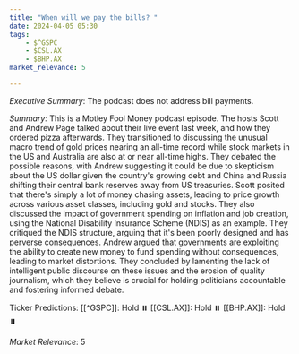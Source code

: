 ```yaml
---
title: "When will we pay the bills? "
date: 2024-04-05 05:30
tags:
    - $^GSPC
    - $CSL.AX
    - $BHP.AX
market_relevance: 5

---
```

*Executive Summary*: The podcast does not address bill payments.


*Summary:*
This is a Motley Fool Money podcast episode. The hosts Scott and Andrew Page talked about their live event last week, and how they ordered pizza afterwards. They transitioned to discussing the unusual macro trend of gold prices nearing an all-time record while stock markets in the US and Australia are also at or near all-time highs. They debated the possible reasons, with Andrew suggesting it could be due to skepticism about the US dollar given the country's growing debt and China and Russia shifting their central bank reserves away from US treasuries. Scott posited that there's simply a lot of money chasing assets, leading to price growth across various asset classes, including gold and stocks. They also discussed the impact of government spending on inflation and job creation, using the National Disability Insurance Scheme (NDIS) as an example. They critiqued the NDIS structure, arguing that it's been poorly designed and has perverse consequences. Andrew argued that governments are exploiting the ability to create new money to fund spending without consequences, leading to market distortions. They concluded by lamenting the lack of intelligent public discourse on these issues and the erosion of quality journalism, which they believe is crucial for holding politicians accountable and fostering informed debate.

Ticker Predictions:
[[^GSPC]]: Hold ⏸️
[[CSL.AX]]: Hold ⏸️
[[BHP.AX]]: Hold ⏸️


*Market Relevance*: 5
  